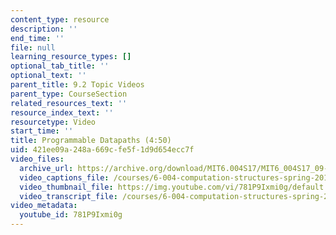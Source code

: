 ```yaml
---
content_type: resource
description: ''
end_time: ''
file: null
learning_resource_types: []
optional_tab_title: ''
optional_text: ''
parent_title: 9.2 Topic Videos
parent_type: CourseSection
related_resources_text: ''
resource_index_text: ''
resourcetype: Video
start_time: ''
title: Programmable Datapaths (4:50)
uid: 421ee09a-248a-669c-fe5f-1d9d654ecc7f
video_files:
  archive_url: https://archive.org/download/MIT6.004S17/MIT6_004S17_09-02-02_300k.mp4
  video_captions_file: /courses/6-004-computation-structures-spring-2017/2949e133843e5b9d8b9ca145035698f3_781P9Ixmi0g.vtt
  video_thumbnail_file: https://img.youtube.com/vi/781P9Ixmi0g/default.jpg
  video_transcript_file: /courses/6-004-computation-structures-spring-2017/388014e02cb015cb5542414525b94496_781P9Ixmi0g.pdf
video_metadata:
  youtube_id: 781P9Ixmi0g
---
```

